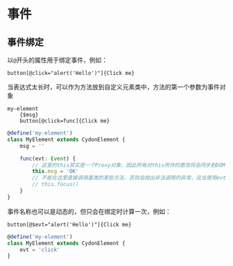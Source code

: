 # 事件

## 事件绑定
以`@`开头的属性用于绑定事件，例如：
```stylus
button[@click="alert('Hello')"]{Click me}
```

当表达式太长时，可以作为方法放到自定义元素类中，方法的第一个参数为事件对象
```stylus
my-element
    {$msg}
    button[@click=func]{Click me}
```
```ts
@define('my-element')
class MyElement extends CydonElement {
	msg = ''

	func(evt: Event) {
        // 这里的this其实是一个Proxy对象，因此所有对this所作的更改将会同步到DOM中
        this.msg = 'OK'
        // 不能在这里直接调用基类的某些方法，否则会抛出非法调用的异常，应当使用evt.target访问真正的this
        // this.focus()
    }
}
```

事件名称也可以是动态的，但只会在绑定时计算一次，例如：
```stylus
button[@$evt="alert('Hello')"]{Click me}
```
```ts
@define('my-element')
class MyElement extends CydonElement {
	evt = 'click'
}
```
